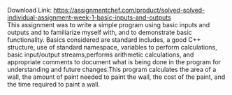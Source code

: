 Download Link: https://assignmentchef.com/product/solved-solved-individual-assignment-week-1-basic-inputs-and-outputs
<br>
This assignment was to write a simple program using basic inputs and outputs and to familiarize myself with, and to demonstrate basic functionality. Basics considered are standard includes, a good C++ structure, use of standard namespace, variables to perform calculations, basic input/output streams,performs arithmetic calculations, and appropriate comments to document what is being done in the program for understanding and future changes.This program calculates the area of a wall, the amount of paint needed to paint the wall, the cost of the paint, and the time required to paint a wall.
